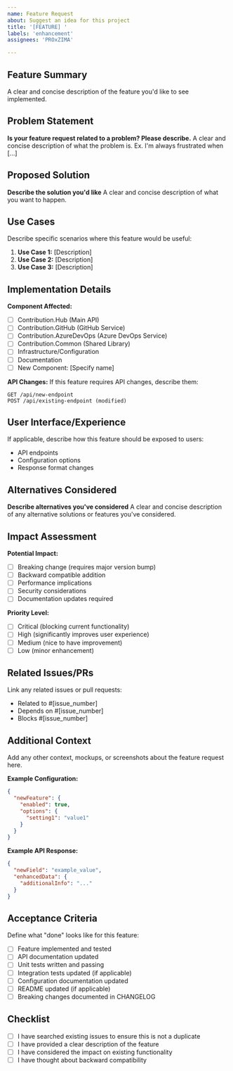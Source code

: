 ```yaml
---
name: Feature Request
about: Suggest an idea for this project
title: '[FEATURE] '
labels: 'enhancement'
assignees: 'PROxZIMA'

---
```


## Feature Summary
A clear and concise description of the feature you'd like to see implemented.

## Problem Statement
**Is your feature request related to a problem? Please describe.**
A clear and concise description of what the problem is. Ex. I'm always frustrated when [...]

## Proposed Solution
**Describe the solution you'd like**
A clear and concise description of what you want to happen.

##  Use Cases
Describe specific scenarios where this feature would be useful:

1. **Use Case 1:** [Description]
2. **Use Case 2:** [Description]
3. **Use Case 3:** [Description]

## Implementation Details
**Component Affected:**
- [ ] Contribution.Hub (Main API)
- [ ] Contribution.GitHub (GitHub Service)
- [ ] Contribution.AzureDevOps (Azure DevOps Service)
- [ ] Contribution.Common (Shared Library)
- [ ] Infrastructure/Configuration
- [ ] Documentation
- [ ] New Component: [Specify name]

**API Changes:**
If this feature requires API changes, describe them:
```http
GET /api/new-endpoint
POST /api/existing-endpoint (modified)
```

## User Interface/Experience
If applicable, describe how this feature should be exposed to users:
- API endpoints
- Configuration options
- Response format changes

## Alternatives Considered
**Describe alternatives you've considered**
A clear and concise description of any alternative solutions or features you've considered.

## Impact Assessment
**Potential Impact:**
- [ ] Breaking change (requires major version bump)
- [ ] Backward compatible addition
- [ ] Performance implications
- [ ] Security considerations
- [ ] Documentation updates required

**Priority Level:**
- [ ] Critical (blocking current functionality)
- [ ] High (significantly improves user experience)
- [ ] Medium (nice to have improvement)
- [ ] Low (minor enhancement)

## Related Issues/PRs
Link any related issues or pull requests:
- Related to #[issue_number]
- Depends on #[issue_number]
- Blocks #[issue_number]

## Additional Context
Add any other context, mockups, or screenshots about the feature request here.

**Example Configuration:**
```json
{
  "newFeature": {
    "enabled": true,
    "options": {
      "setting1": "value1"
    }
  }
}
```

**Example API Response:**
```json
{
  "newField": "example_value",
  "enhancedData": {
    "additionalInfo": "..."
  }
}
```

## Acceptance Criteria
Define what "done" looks like for this feature:

- [ ] Feature implemented and tested
- [ ] API documentation updated
- [ ] Unit tests written and passing
- [ ] Integration tests updated (if applicable)
- [ ] Configuration documentation updated
- [ ] README updated (if applicable)
- [ ] Breaking changes documented in CHANGELOG

## Checklist
- [ ] I have searched existing issues to ensure this is not a duplicate
- [ ] I have provided a clear description of the feature
- [ ] I have considered the impact on existing functionality
- [ ] I have thought about backward compatibility